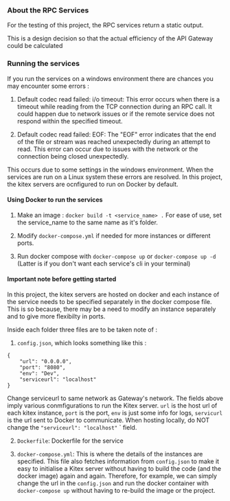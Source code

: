 ### About the RPC Services

For the testing of this project, the RPC services return a static output.

This is a design decision so that the actual efficiency of the API Gateway could be calculated

### Running the services

If you run the services on a windows environment there are chances you may encounter some errors :

1. Default codec read failed: i/o timeout:
   This error occurs when there is a timeout while reading from the TCP connection during an RPC call. It could happen due to network issues or if the remote service does not respond within the specified timeout.

2. Default codec read failed: EOF:
   The "EOF" error indicates that the end of the file or stream was reached unexpectedly during an attempt to read. This error can occur due to issues with the network or the connection being closed unexpectedly.

This occurs due to some settings in the windows environment. When the services are run on a Linux system these errors are resolved. In this project, the kitex servers are ocnfigured to run on Docker by default.

#### Using Docker to run the services

1. Make an image : `docker build -t <service_name> .`
   For ease of use, set the service_name to the same name as it's folder.

2. Modify `docker-compose.yml` if needed for more instances or different ports.

3. Run docker compose with `docker-compose up` or `docker-compose up -d` (Latter is if you don't want each service's cli in your terminal)

#### Important note before getting started

In this project, the kitex servers are hosted on docker and each instance of the service needs to be specified separately in the docker compose file.
This is so because, there may be a need to modify an instance separately and to give more flexibilty in ports.

Inside each folder three files are to be taken note of :

1. `config.json`, which looks something like this :

```
{
    "url": "0.0.0.0",
    "port": "8080",
    "env": "Dev",
    "serviceurl": "localhost"
}

```

Change serviceurl to same network as Gateway's network.
The fields above imply various conmfigurations to run the Kitex server. `url` is the host url of each kitex instance, `port` is the port, `env` is just some info for logs, `servicurl` is the url sent to Docker to communicate. When hosting locally, do NOT change the `"serviceurl": "localhost"` ` field.

2. `Dockerfile`: Dockerfile for the service

3. `docker-compose.yml`: This is where the details of the instances are specified. This file also fetches information from `config.json` to make it easy to initialise a Kitex server without having to build the code (and the docker image) again and again. Therefore, for example, we can simply change the url in the `config.json` and run the docker container with `docker-compose up` without having to re-build the image or the project.
